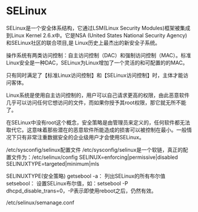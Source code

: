 # SELinux
  SELinux是一个安全体系结构，它通过LSM(Linux Security Modules)框架被集成到Linux Kernel 2.6.x中。它是NSA (United States National Security Agency)和SELinux社区的联合项目,是 Linux历史上最杰出的新安全子系统。

操作系统有两类访问控制：自主访问控制（DAC）和强制访问控制（MAC）。标准Linux安全是一种DAC，SELinux为Linux增加了一个灵活的和可配置的的MAC。

只有同时满足了【标准Linux访问控制】和【SELinux访问控制】时，主体才能访问客体。

Linux系统是使用自主访问控制的，用户可以自己请求更高的权限，由此恶意软件几乎可以访问任何它想访问的文件，而如果你授予其root权限，那它就无所不能了。

在SELinux中没有root这个概念，安全策略是由管理员来定义的，任何软件都无法取代它。这意味着那些潜在的恶意软件所能造成的损害可以被控制在最小。一般情况下只有非常注重数据安全的企业级用户才会使用SELinux。


/etc/sysconfig/selinux配置文件
  /etc/sysconfig/selinux是一个软链，真正的配置文件为：/etc/selinux/config 
    SELINUX=enforcing|permissive|disabled
    SELINUXTYPE=targeted|minimum|mls
    
SELINUXTYPE(安全策略)
   getsebool -a： 列出SELinux的所有布尔值
   setsebool： 设置SELinux布尔值，如：setsebool -P dhcpd_disable_trans=0，-P表示即使用reboot之后，仍然有效。


/etc/selinux/semanage.conf
